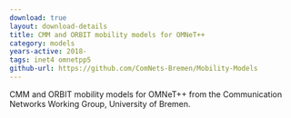 ```yaml
---
download: true
layout: download-details
title: CMM and ORBIT mobility models for OMNeT++
category: models
years-active: 2018-
tags: inet4 omnetpp5
github-url: https://github.com/ComNets-Bremen/Mobility-Models
---
```


CMM and ORBIT mobility models for OMNeT++ from the
Communication Networks Working Group, University of Bremen.
